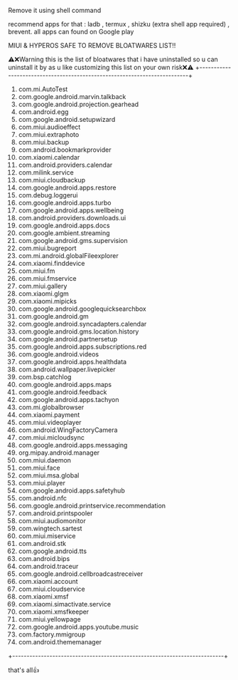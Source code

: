 Remove it using shell command 

recommend apps for that : ladb , termux , shizku (extra shell app required) , brevent. all apps can found on Google play 

MIUI & HYPEROS SAFE TO REMOVE BLOATWARES LIST‼️

⚠️❌Warning this is the list of bloatwares that i have uninstalled so u can uninstall it by as u like customizing this list on your own risk❌⚠️
+--------------------------------------------------------------------------+
1. com.mi.AutoTest
2. com.google.android.marvin.talkback
3. com.google.android.projection.gearhead
4. com.android.egg
5. com.google.android.setupwizard
6. com.miui.audioeffect
7. com.miui.extraphoto
8. com.miui.backup
9. com.android.bookmarkprovider
10. com.xiaomi.calendar
11. com.android.providers.calendar
12. com.milink.service
13. com.miui.cloudbackup
14. com.google.android.apps.restore
15. com.debug.loggerui
16. com.google.android.apps.turbo
17. com.google.android.apps.wellbeing
18. com.android.providers.downloads.ui
19. com.google.android.apps.docs
20. com.google.ambient.streaming
21. com.google.android.gms.supervision
22. com.miui.bugreport
23. com.mi.android.globalFileexplorer
24. com.xiaomi.finddevice
25. com.miui.fm
26. com.miui.fmservice
27. com.miui.gallery
28. com.xiaomi.glgm
29. com.xiaomi.mipicks
30. com.google.android.googlequicksearchbox
31. com.google.android.gm
32. com.google.android.syncadapters.calendar
33. com.google.android.gms.location.history
34. com.google.android.partnersetup
35. com.google.android.apps.subscriptions.red
36. com.google.android.videos
37. com.google.android.apps.healthdata
38. com.android.wallpaper.livepicker
39. com.bsp.catchlog
40. com.google.android.apps.maps
41. com.google.android.feedback
42. com.google.android.apps.tachyon
43. com.mi.globalbrowser
44. com.xiaomi.payment
45. com.miui.videoplayer
46. com.android.WingFactoryCamera
47. com.miui.micloudsync
48. com.google.android.apps.messaging
49. org.mipay.android.manager
50. com.miui.daemon
51. com.miui.face
52. com.miui.msa.global
53. com.miui.player
54. com.google.android.apps.safetyhub
55. com.android.nfc
56. com.google.android.printservice.recommendation
57. com.android.printspooler
58. com.miui.audiomonitor
58. com.wingtech.sartest
59. com.miui.miservice
60. com.android.stk
61. com.google.android.tts
62. com.android.bips
63. com.android.traceur
64. com.google.android.cellbroadcastreceiver
65. com.xiaomi.account
66. com.miui.cloudservice
67. com.xiaomi.xmsf
68. com.xiaomi.simactivate.service
69. com.xiaomi.xmsfkeeper
70. com.miui.yellowpage
71. com.google.android.apps.youtube.music
72. com.factory.mmigroup
73. com.android.thememanager

+--------------------------------------------------------------------------+
    
that's all👍
